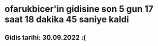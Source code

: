 # ofarukbicer'in gidisine son 5 gun 17 saat 18 dakika 45 saniye kaldi

## Gidis tarihi: 30.09.2022 :(